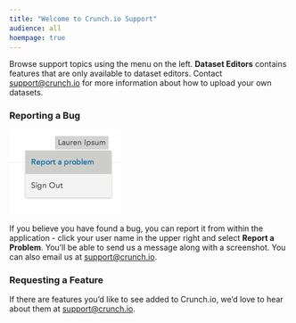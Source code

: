 ```yaml
---
title: "Welcome to Crunch.io Support"
audience: all
hoempage: true
---
```


Browse support topics using the menu on the left. **Dataset Editors** contains features that are only available to dataset editors. Contact [support@crunch.io](mailto:support@crunch.io) for more information about how to upload your own datasets.


### Reporting a Bug

![](images/ReportBug.png)

If you believe you have found a bug, you can report it from within the application - click your user name in the upper right and select **Report a Problem**. You’ll be able to send us a message along with a screenshot. You can also email us at [support@crunch.io](mailto:support@crunch.io). 

### Requesting a Feature

If there are features you’d like to see added to Crunch.io, we’d love to hear about them at [support@crunch.io](mailto:support@crunch.io).